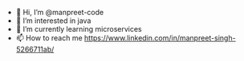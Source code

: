 - 👋 Hi, I’m @manpreet-code
- 👀 I’m interested in java 
- 🌱 I’m currently learning microservices
- 📫 How to reach me https://www.linkedin.com/in/manpreet-singh-5266711ab/
